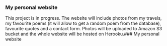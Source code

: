 ### My personal website

This project is in progress. The website will include photos from my travels, my favourite poems (it will allow to get a random poem from the database), favourite quotes and a contact form. Photos will be uploaded to Amazon S3 bucket and the whole website will be hosted on Herooku.### My personal website
